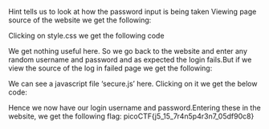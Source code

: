 Hint tells us to look at how the password input is being taken
Viewing page source of the website we get the following:

Clicking on style.css we get the following code

We get nothing useful here. So we go back to the website and enter any random username and password and as expected the login fails.But if we view the source of the log in failed page we get the following: 

We can see a javascript file ‘secure.js’ here. Clicking on it we get the below code:

Hence we now have our login username and password.Entering these in the website, we get the following flag:
picoCTF{j5_15_7r4n5p4r3n7_05df90c8}
